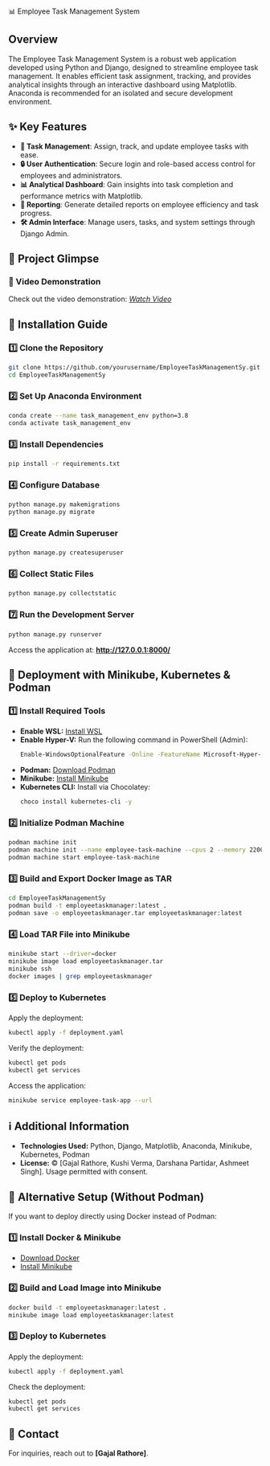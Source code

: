 📊 Employee Task Management System

## Overview
The Employee Task Management System is a robust web application developed using Python and Django, designed to streamline employee task management. It enables efficient task assignment, tracking, and provides analytical insights through an interactive dashboard using Matplotlib. Anaconda is recommended for an isolated and secure development environment.

## ✨ Key Features
- **🐂 Task Management**: Assign, track, and update employee tasks with ease.
- **🔒 User Authentication**: Secure login and role-based access control for employees and administrators.
- **📊 Analytical Dashboard**: Gain insights into task completion and performance metrics with Matplotlib.
- **📁 Reporting**: Generate detailed reports on employee efficiency and task progress.
- **🛠️ Admin Interface**: Manage users, tasks, and system settings through Django Admin.

## 🌟 Project Glimpse
### 🎥 Video Demonstration
Check out the video demonstration: *[Watch Video](https://www.linkedin.com/posts/gajal-rathore-93392026a_taskmanagement-productivity-employeeengagement-activity-7204012635208458242-iGs4?utm_source=share&utm_medium=member_desktop&rcm=ACoAADiCaf4BANxF1wZblS92rsDXHfGKM9Kgpz4)*

## 🚀 Installation Guide
### **1️⃣ Clone the Repository**
```sh
git clone https://github.com/yourusername/EmployeeTaskManagementSy.git
cd EmployeeTaskManagementSy
```

### **2️⃣ Set Up Anaconda Environment**
```sh
conda create --name task_management_env python=3.8
conda activate task_management_env
```

### **3️⃣ Install Dependencies**
```sh
pip install -r requirements.txt
```

### **4️⃣ Configure Database**
```sh
python manage.py makemigrations
python manage.py migrate
```

### **5️⃣ Create Admin Superuser**
```sh
python manage.py createsuperuser
```

### **6️⃣ Collect Static Files**
```sh
python manage.py collectstatic
```

### **7️⃣ Run the Development Server**
```sh
python manage.py runserver
```
Access the application at: **http://127.0.0.1:8000/**

## 🐳 Deployment with Minikube, Kubernetes & Podman

### **1️⃣ Install Required Tools**
- **Enable WSL:** [Install WSL](https://learn.microsoft.com/en-us/windows/wsl/install)
- **Enable Hyper-V:** Run the following command in PowerShell (Admin):
  ```sh
  Enable-WindowsOptionalFeature -Online -FeatureName Microsoft-Hyper-V-All
  ```
- **Podman:** [Download Podman](https://podman.io/getting-started/installation)
- **Minikube:** [Install Minikube](https://minikube.sigs.k8s.io/docs/start/)
- **Kubernetes CLI:** Install via Chocolatey:
  ```sh
  choco install kubernetes-cli -y
  ```

### **2️⃣ Initialize Podman Machine**
```sh
podman machine init
podman machine init --name employee-task-machine --cpus 2 --memory 2200 --disk-size 20
podman machine start employee-task-machine
```

### **3️⃣ Build and Export Docker Image as TAR**
```sh
cd EmployeeTaskManagementSy
podman build -t employeetaskmanager:latest .
podman save -o employeetaskmanager.tar employeetaskmanager:latest
```

### **4️⃣ Load TAR File into Minikube**
```sh
minikube start --driver=docker
minikube image load employeetaskmanager.tar
minikube ssh
docker images | grep employeetaskmanager
```

### **5️⃣ Deploy to Kubernetes**
Apply the deployment:
```sh
kubectl apply -f deployment.yaml
```
Verify the deployment:
```sh
kubectl get pods
kubectl get services
```
Access the application:
```sh
minikube service employee-task-app --url
```

## ℹ️ Additional Information
- **Technologies Used:** Python, Django, Matplotlib, Anaconda, Minikube, Kubernetes, Podman
- **License:** © [Gajal Rathore, Kushi Verma, Darshana Partidar, Ashmeet Singh]. Usage permitted with consent.

## 💎 Alternative Setup (Without Podman)
If you want to deploy directly using Docker instead of Podman:

### **1️⃣ Install Docker & Minikube**
- [Download Docker](https://www.docker.com/get-started/)
- [Install Minikube](https://minikube.sigs.k8s.io/docs/start/)

### **2️⃣ Build and Load Image into Minikube**
```sh
docker build -t employeetaskmanager:latest .
minikube image load employeetaskmanager:latest
```

### **3️⃣ Deploy to Kubernetes**
Apply the deployment:
```sh
kubectl apply -f deployment.yaml
```
Check the deployment:
```sh
kubectl get pods
kubectl get services
```

## 📧 Contact
For inquiries, reach out to **[Gajal Rathore]**.

